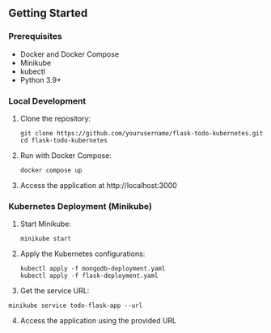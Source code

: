 ## Getting Started

### Prerequisites

- Docker and Docker Compose
- Minikube
- kubectl
- Python 3.9+

### Local Development

1. Clone the repository:
   ```
   git clone https://github.com/yourusername/flask-todo-kubernetes.git
   cd flask-todo-kubernetes
   ```

2. Run with Docker Compose:
   ```
   docker compose up
   ```

3. Access the application at http://localhost:3000

### Kubernetes Deployment (Minikube)

1. Start Minikube:
   ```
   minikube start
   ```

2. Apply the Kubernetes configurations:
   ```
   kubectl apply -f mongodb-deployment.yaml
   kubectl apply -f flask-deployment.yaml
   ```

3. Get the service URL:
```
minikube service todo-flask-app --url
```

4. Access the application using the provided URL